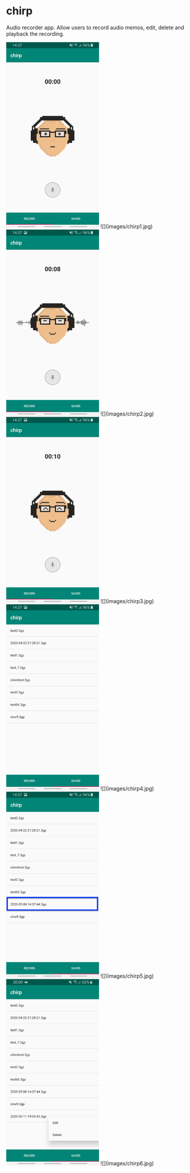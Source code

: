 # chirp
Audio recorder app.
Allow users to record audio memos, edit, delete and playback the recording.

<img src="images/chirp1.jpg" width="250" height="500">
![](images/chirp1.jpg)

<img src="images/chirp2.jpg" width="250" height="500">
![](images/chirp2.jpg)

<img src="images/chirp3.jpg" width="250" height="500">
![](images/chirp3.jpg)

<img src="images/chirp4.jpg" width="250" height="500">
![](images/chirp4.jpg)

<img src="images/chirp5.jpg" width="250" height="500">
![](images/chirp5.jpg)

<img src="images/chirp6.jpg" width="250" height="500">
![](images/chirp6.jpg)
